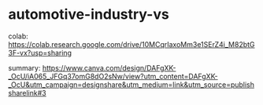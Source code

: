 # automotive-industry-vs

colab: https://colab.research.google.com/drive/10MCqrIaxoMm3e1SErZ4i_M82btG3F-vx?usp=sharing

summary: https://www.canva.com/design/DAFgXK-_OcU/iA065_JFGq37omG8dO2sNw/view?utm_content=DAFgXK-_OcU&utm_campaign=designshare&utm_medium=link&utm_source=publishsharelink#3

